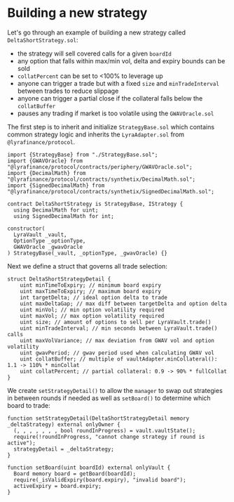 # Building a new strategy <a name="strategy"></a>

Let's go through an example of building a new strategy called `DeltaShortStrategy.sol`:
* the strategy will sell covered calls for a given `boardId`
* any option that falls within max/min vol, delta and expiry bounds can be sold
* `collatPercent` can be set to <100% to leverage up
* anyone can trigger a trade but with a fixed `size` and `minTradeInterval` between trades to reduce slippage
* anyone can trigger a partial close if the collateral falls below the `collatBuffer`
* pauses any trading if market is too volatile using the `GWAVOracle.sol` 

The first step is to inherit and initialize `StrategyBase.sol` which contains common strategy logic and inherits the `LyraAdapter.sol` from `@lyrafinance/protocol`. 

```solidity
import {StrategyBase} from "./StrategyBase.sol";
import {GWAVOracle} from "@lyrafinance/protocol/contracts/periphery/GWAVOracle.sol";
import {DecimalMath} from "@lyrafinance/protocol/contracts/synthetix/DecimalMath.sol";
import {SignedDecimalMath} from "@lyrafinance/protocol/contracts/synthetix/SignedDecimalMath.sol";

contract DeltaShortStrategy is StrategyBase, IStrategy {
  using DecimalMath for uint;
  using SignedDecimalMath for int;

constructor(
  LyraVault _vault,
  OptionType _optionType,
  GWAVOracle _gwavOracle
) StrategyBase(_vault, _optionType, _gwavOracle) {}
```

Next we define a struct that governs all trade selection: 
```solidity
struct DeltaShortStrategyDetail {
    uint minTimeToExpiry; // minimum board expiry
    uint maxTimeToExpiry; // maximum board expiry
    int targetDelta; // ideal option delta to trade
    uint maxDeltaGap; // max diff between targetDelta and option delta
    uint minVol; // min option volatility required 
    uint maxVol; // max option volatility required
    uint size; // amount of options to sell per LyraVault.trade()
    uint minTradeInterval; // min seconds between LyraVault.trade() calls
    uint maxVolVariance; // max deviation from GWAV vol and option volatility
    uint gwavPeriod; // gwav period used when calculating GWAV vol
    uint collatBuffer; // multiple of vaultAdapter.minCollateral(): 1.1 -> 110% * minCollat
    uint collatPercent; // partial collateral: 0.9 -> 90% * fullCollat
}
```

We create `setStrategyDetail()` to allow the `manager` to swap out strategies in between rounds if needed as well as `setBoard()` to determine which board to trade:

```solidity
function setStrategyDetail(DeltaShortStrategyDetail memory _deltaStrategy) external onlyOwner {
  (, , , , , , , bool roundInProgress) = vault.vaultState();
  require(!roundInProgress, "cannot change strategy if round is active");
  strategyDetail = _deltaStrategy;
}

function setBoard(uint boardId) external onlyVault {
  Board memory board = getBoard(boardId);
  require(_isValidExpiry(board.expiry), "invalid board");
  activeExpiry = board.expiry;
}
```

